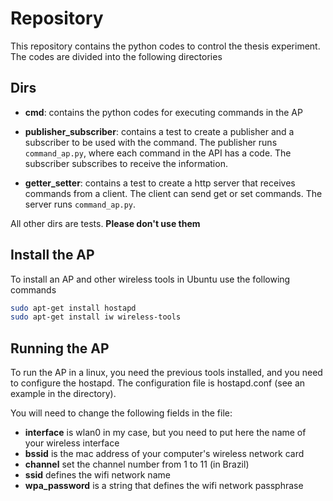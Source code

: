 # Repository

This repository contains the python codes to control the thesis experiment.
The codes are divided into the following directories

## Dirs

* __cmd__: contains the python codes for executing commands in the AP

* __publisher_subscriber__: contains a test to create a publisher and a subscriber to be used with the command. The publisher runs ``command_ap.py``, where each command in the API has a code. The subscriber subscribes to receive the information.

* __getter_setter__: contains a test to create a http server that receives commands from a client. The client can send get or set commands. The server runs ``command_ap.py``.


All other dirs are tests. **Please don't use them**


## Install the AP

To install an AP and other wireless tools in Ubuntu use the following commands

```bash
sudo apt-get install hostapd
sudo apt-get install iw wireless-tools
```

## Running the AP

To run the AP in a linux, you need the previous tools installed, and you need to configure the hostapd.
The configuration file is hostapd.conf (see an example in the directory).

You will need to change the following fields in the file:
* __interface__ is wlan0 in my case, but you need to put here the name of your wireless interface
* __bssid__ is the mac address of your computer's wireless network card
* __channel__ set the channel number from 1 to 11 (in Brazil)
* __ssid__ defines the wifi network name
* __wpa_password__ is a string that defines the wifi network passphrase